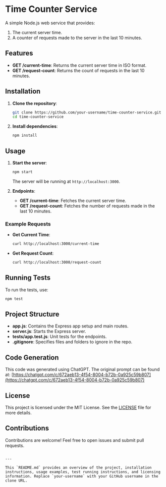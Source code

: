 # Time Counter Service

A simple Node.js web service that provides:
1. The current server time.
2. A counter of requests made to the server in the last 10 minutes.

## Features

- **GET /current-time**: Returns the current server time in ISO format.
- **GET /request-count**: Returns the count of requests in the last 10 minutes.

## Installation

1. **Clone the repository**:
   ```bash
   git clone https://github.com/your-username/time-counter-service.git
   cd time-counter-service
   ```

2. **Install dependencies**:
   ```bash
   npm install
   ```

## Usage

1. **Start the server**:
   ```bash
   npm start
   ```

   The server will be running at `http://localhost:3000`.

2. **Endpoints**:
   - **GET /current-time**: Fetches the current server time.
   - **GET /request-count**: Fetches the number of requests made in the last 10 minutes.

### Example Requests

- **Get Current Time**:
  ```bash
  curl http://localhost:3000/current-time
  ```

- **Get Request Count**:
  ```bash
  curl http://localhost:3000/request-count
  ```

## Running Tests

To run the tests, use:

```bash
npm test
```

## Project Structure

- **app.js**: Contains the Express app setup and main routes.
- **server.js**: Starts the Express server.
- **tests/app.test.js**: Unit tests for the endpoints.
- **.gitignore**: Specifies files and folders to ignore in the repo.

## Code Generation

This code was generated using ChatGPT. The original prompt can be found at:
[https://chatgpt.com/c/672aeb13-4f54-8004-b72b-0a925c59b807](https://chatgpt.com/c/672aeb13-4f54-8004-b72b-0a925c59b807)

## License

This project is licensed under the MIT License. See the [LICENSE](LICENSE) file for more details.

## Contributions

Contributions are welcome! Feel free to open issues and submit pull requests.
```

---

This `README.md` provides an overview of the project, installation instructions, usage examples, test running instructions, and licensing information. Replace `your-username` with your GitHub username in the clone URL.